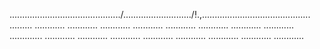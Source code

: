 ............................................/.........................../!.,........................................... .........
............
............
............
............
............
............
............
............
.............
............
............
............
............
............
............
............
............


